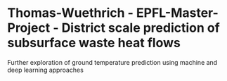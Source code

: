 # Thomas-Wuethrich - EPFL-Master-Project - District scale prediction of subsurface waste heat flows
Further exploration of ground temperature prediction using machine and deep learning approaches
